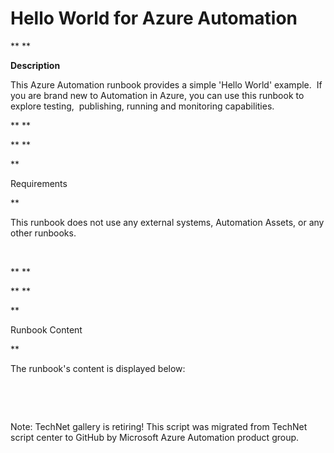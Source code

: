 ﻿Hello World for Azure Automation
================================

            

** **


**Description**





This Azure Automation runbook provides a simple 'Hello World' example.  If you are brand new to Automation in Azure, you can use this runbook to explore testing,  publishing, running and monitoring capabilities.  




** **


** **


**

Requirements

**




This runbook does not use any external systems, Automation Assets, or any other runbooks. 






 




** **


** **

**


Runbook Content


**

The runbook's content is displayed below: 


 

 

        
    
Note: TechNet gallery is retiring! This script was migrated from TechNet script center to GitHub by Microsoft Azure Automation product group.
